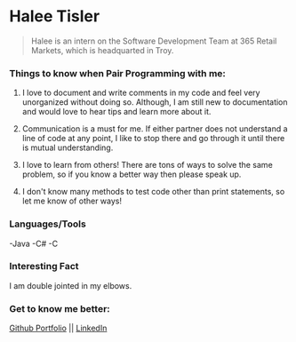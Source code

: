 # Halee Tisler

>Halee is an intern on the Software Development Team at 365 Retail Markets, which is headquarted in Troy.

### Things to know when Pair Programming with me:

1. I love to document and write comments in my code and feel very unorganized without doing so. Although, I am still new to documentation and would love to hear tips and learn more about it.

2. Communication is a must for me. If either partner does not understand a line of code at any point, I like to stop there and go through it until there is mutual understanding.

3. I love to learn from others! There are tons of ways to solve the same problem, so if you know a better way then please speak up.

4. I don't know many methods to test code other than print statements, so let me know of other ways!


### Languages/Tools
-Java
-C#
-C


### Interesting Fact
I am double jointed in my elbows.

### Get to know me better:
[Github Portfolio](https://github.com/halee-t) || [LinkedIn](https://www.linkedin.com/in/halee-tisler-371a70266/)
